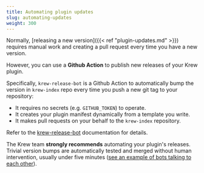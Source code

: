 ```yaml
---
title: Automating plugin updates
slug: automating-updates
weight: 300
---
```


Normally, [releasing a new version]({{< ref "plugin-updates.md" >}}) requires manual
work and creating a pull request every time you have a new version.

However, you can use a **Github Action** to publish new releases of your Krew plugin.

Specifically, `krew-release-bot` is a Github Action to automatically bump the version in
`krew-index` repo every time you push a new git tag to your repository:

- It requires no secrets (e.g. `GITHUB_TOKEN`) to operate.
- It creates your plugin manifest dynamically from a template you write.
- It makes pull requests on your behalf to the `krew-index` repository.

Refer to the [krew-release-bot](https://github.com/rajatjindal/krew-release-bot)
documentation for details.

The Krew team **strongly recommends** automating your plugin's releases. Trivial
version bumps are automatically tested and merged without human intervention,
usually under five minutes ([see an example of bots talking to each
other](https://github.com/kubernetes-sigs/krew-index/pull/490)).
